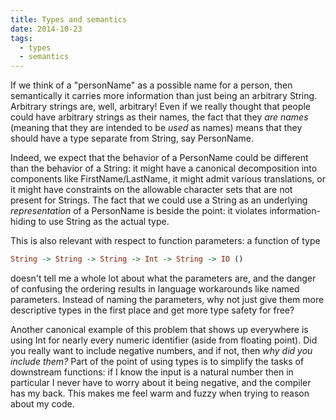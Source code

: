 ```yaml
---
title: Types and semantics 
date: 2014-10-23
tags: 
  - types
  - semantics
---
```


If we think of a "personName" as a possible name for a person, then semantically
it carries more information than just being an arbitrary String. Arbitrary
strings are, well, arbitrary! Even if we really thought that people could have
arbitrary strings as their names, the fact that they *are names* (meaning that
they are intended to be *used* as names) means that they should have a type
separate from String, say PersonName. 

Indeed, we expect that the behavior of a PersonName could be different than the
behavior of a String: it might have a canonical decomposition into components
like FirstName/LastName, it might admit various translations, or it might have
constraints on the allowable character sets that are not present for Strings.
The fact that we could use a String as an underlying *representation* of a
PersonName is beside the point: it violates information-hiding to use String as
the actual type. 

This is also relevant with respect to function parameters: a function of type

```haskell
String -> String -> String -> Int -> String -> IO ()
```

doesn't tell me a whole lot about what the parameters are, and the danger of
confusing the ordering results in language workarounds like named parameters.
Instead of naming the parameters, why not just give them more descriptive types
in the first place and get more type safety for free? 

Another canonical example of this problem that shows up everywhere is using Int
for nearly every numeric identifier (aside from floating point). Did you really
want to include negative numbers, and if not, then *why did you include them?*
Part of the point of using types is to simplify the tasks of downstream
functions: if I know the input is a natural number then in particular I never
have to worry about it being negative, and the compiler has my back. This makes
me feel warm and fuzzy when trying to reason about my code.

